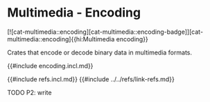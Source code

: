 # Multimedia - Encoding

[![cat-multimedia::encoding][cat-multimedia::encoding-badge]][cat-multimedia::encoding]{{hi:Multimedia encoding}}

Crates that encode or decode binary data in multimedia formats.

{{#include encoding.incl.md}}

{{#include refs.incl.md}}
{{#include ../../refs/link-refs.md}}

<div class="hidden">
TODO P2: write
</div>
